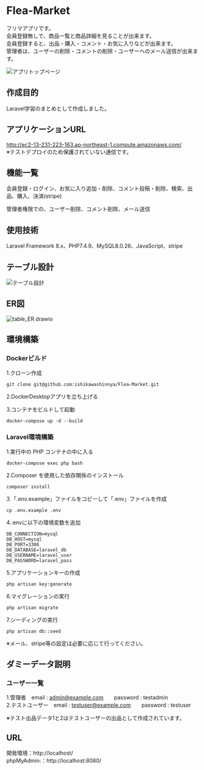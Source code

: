 # Flea-Market
フリマアプリです。  
会員登録無しで、商品一覧と商品詳細を見ることが出来ます。  
会員登録すると、出品・購入・コメント・お気に入りなどが出来ます。  
管理者は、ユーザーの削除・コメントの削除・ユーザーへのメール送信が出来ます。  
  
![アプリトップページ](https://github.com/user-attachments/assets/a2006232-e4b2-4073-8343-c1e9d1f6e599)

## 作成目的  
Laravel学習のまとめとして作成しました。

## アプリケーションURL
http://ec2-13-231-223-163.ap-northeast-1.compute.amazonaws.com/  
※テストデプロイのため保護されていない通信です。  

## 機能一覧
会員登録・ログイン、お気に入り追加・削除、コメント投稿・削除、検索、出品、購入、決済(stripe)  

管理者権限での、ユーザー削除、コメント削除、メール送信  

## 使用技術
Laravel Framework 8.x、PHP7.4.9、MySQL8.0.26、JavaScript、stripe

## テーブル設計
![テーブル設計](https://github.com/user-attachments/assets/cbaf9c99-7def-432f-96ce-7ec789073a52)

## ER図
![table_ER drawio](https://github.com/user-attachments/assets/004a8fa1-30ca-40e0-8b2a-1b0319a97125)

## 環境構築
### Dockerビルド

  1.クローン作成
  
    git clone git@github.com:ishikawashinnya/Flea-Market.git
  
  2.DockerDesktopアプリを立ち上げる

  3.コンテナをビルドして起動
  
    docker-compose up -d --build

### Laravel環境構築

  1.実行中の PHP コンテナの中に入る
  
    docker-compose exec php bash
  
  2.Composer を使用した依存関係のインストール
  
    composer install
  
  3.「.env.example」ファイルをコピーして「.env」ファイルを作成  

    cp .env.example .env
  
  4..envに以下の環境変数を追加
  
    DB_CONNECTION=mysql
    DB_HOST=mysql
    DB_PORT=3306
    DB_DATABASE=laravel_db
    DB_USERNAME=laravel_user
    DB_PASSWORD=laravel_pass  
    
  5.アプリケーションキーの作成
  
    php artisan key:generate
    
  6.マイグレーションの実行
  
    php artisan migrate

  7.シーディングの実行
  
    php artisan db::seed  

  ※メール、stripe等の設定は必要に応じて行ってください。

## ダミーデータ説明
### ユーザー一覧
1.管理者　email : admin@example.com　　password : testadmin  
2.テストユーザー　email : testuser@example.com　　password : testuser  
  
※テスト出品データ1と2はテストユーザーの出品として作成されています。  

## URL
開発環境：http://localhost/  
phpMyAdmin:：http://localhost:8080/
